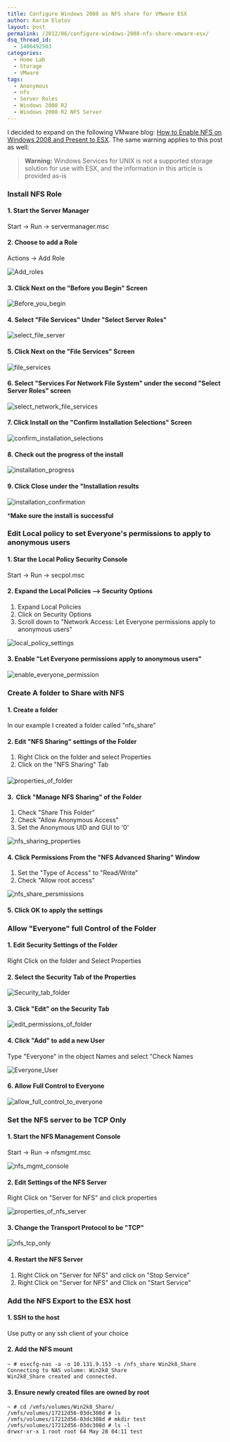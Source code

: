 ```yaml
---
title: Configure Windows 2008 as NFS share for VMware ESX
author: Karim Elatov
layout: post
permalink: /2012/06/configure-windows-2008-nfs-share-vmware-esx/
dsq_thread_id:
  - 1406492503
categories:
  - Home Lab
  - Storage
  - VMware
tags:
  - Anonymous
  - nfs
  - Server Roles
  - Windows 2008 R2
  - Windows 2008 R2 NFS Server
---
```

I decided to expand on the following VMware blog: [How to Enable NFS on Windows 2008 and Present to ESX](http://blogs.vmware.com/kb/2011/05/how-to-enable-nfs-on-windows-2008-and-present-to-esx.html). The same warning applies to this post as well:

> **Warning:** Windows Services for UNIX is not a supported storage solution for use with ESX, and the information in this article is provided as-is

### Install NFS Role

#### 1. Start the Server Manager

Start -> Run -> servermanager.msc

#### 2. Choose to add a Role

Actions -> Add Role

![Add_roles](https://github.com/elatov/uploads/raw/master/2012/05/Add_roles.png)

#### 3. Click Next on the "Before you Begin" Screen

![Before_you_begin](https://github.com/elatov/uploads/raw/master/2012/05/Before_you_begin.png)

#### 4. Select "File Services" Under "Select Server Roles"

![select_file_server](https://github.com/elatov/uploads/raw/master/2012/05/select_file_server.png)

#### 5. Click Next on the "File Services" Screen

![file_services](https://github.com/elatov/uploads/raw/master/2012/05/file_services.png)

#### 6. Select "Services For Network File System" under the second "Select Server Roles" screen

![select_network_file_services](https://github.com/elatov/uploads/raw/master/2012/05/select_network_file_services.png)

#### 7. Click Install on the "Confirm Installation Selections" Screen

![confirm_installation_selections](https://github.com/elatov/uploads/raw/master/2012/05/confirm_installation_selections.png)

#### 8. Check out the progress of the install

![installation_progress](https://github.com/elatov/uploads/raw/master/2012/05/installation_progress.png)

#### 9. Click Close under the "Installation results

![installation_confirmation](https://github.com/elatov/uploads/raw/master/2012/05/installation_confirmation.png)

***Make sure the install is successful**

### Edit Local policy to set Everyone's permissions to apply to anonymous users

#### 1. Star the Local Policy Security Console

Start -> Run -> secpol.msc

#### 2. Expand the Local Policies –> Security Options

1.  Expand Local Policies
2.  Click on Security Options
3.  Scroll down to "Network Access: Let Everyone permissions apply to anonymous users"

![local_policy_settings](https://github.com/elatov/uploads/raw/master/2012/05/local_policy_settings.jpg)

#### 3. Enable "Let Everyone permissions apply to anonymous users"

![enable_everyone_permission](https://github.com/elatov/uploads/raw/master/2012/05/enable_everyone_permission.jpg)

### Create A folder to Share with NFS

#### 1. Create a folder

In our example I created a folder called "nfs_share"

#### 2. Edit "NFS Sharing" settings of the Folder

1.  Right Click on the folder and select Properties
2.  Click on the "NFS Sharing" Tab

####

![properties_of_folder](https://github.com/elatov/uploads/raw/master/2012/05/properties_of_folder.jpg)

#### 3.  Click "Manage NFS Sharing" of the Folder

1.  Check "Share This Folder"
2.  Check "Allow Anonymous Access"
3.  Set the Anonymous UID and GUI to '0'


![nfs_sharing_properties](https://github.com/elatov/uploads/raw/master/2012/05/nfs_sharing_properties.jpg)

#### 4. Click Permissions From the "NFS Advanced Sharing" Window

1.  Set the "Type of Access" to "Read/Write"
2.  Check "Allow root access"


![nfs_share_persmissions](https://github.com/elatov/uploads/raw/master/2012/05/nfs_share_persmissions.jpg)

#### 5. Click OK to apply the settings

### Allow "Everyone" full Control of the Folder

#### 1. Edit Security Settings of the Folder

Right Click on the folder and Select Properties

#### 2. Select the Security Tab of the Properties

![Security_tab_folder](https://github.com/elatov/uploads/raw/master/2012/05/Security_tab_folder.jpg)

#### 3. Click "Edit" on the Security Tab

![edit_permissions_of_folder](https://github.com/elatov/uploads/raw/master/2012/05/edit_permissions_of_folder.jpg)

#### 4. Click "Add" to add a new User

Type "Everyone" in the object Names and select "Check Names

![Everyone_User](https://github.com/elatov/uploads/raw/master/2012/05/Everyone_User.jpg)

#### 6. Allow Full Control to Everyone

![allow_full_control_to_everyone](https://github.com/elatov/uploads/raw/master/2012/05/allow_full_control_to_everyone.jpg)

### Set the NFS server to be TCP Only

#### 1. Start the NFS Management Console

Start -> Run -> nfsmgmt.msc

![nfs_mgmt_console](https://github.com/elatov/uploads/raw/master/2012/05/nfs_mgmt_console.jpg)

#### 2. Edit Settings of the NFS Server

Right Click on "Server for NFS" and click properties

![properties_of_nfs_server](https://github.com/elatov/uploads/raw/master/2012/05/properties_of_nfs_server.png)

#### 3. Change the Transport Protocol to be "TCP"

![nfs_tcp_only](https://github.com/elatov/uploads/raw/master/2012/05/nfs_tcp_only.jpg)

#### 4. Restart the NFS Server

1.  Right Click on "Server for NFS" and click on "Stop Service"
2.  Right Click on "Server for NFS" and Click on "Start Service"

### Add the NFS Export to the ESX host

#### 1. SSH to the host

Use putty or any ssh client of your choice

#### 2. Add the NFS mount


	~ # esxcfg-nas -a -o 10.131.9.153 -s /nfs_share Win2k8_Share
	Connecting to NAS volume: Win2k8_Share
	Win2k8_Share created and connected.


#### 3. Ensure newly created files are owned by root


	~ # cd /vmfs/volumes/Win2k8_Share/
	/vmfs/volumes/17212d56-03dc308d # ls
	/vmfs/volumes/17212d56-03dc308d # mkdir test
	/vmfs/volumes/17212d56-03dc308d # ls -l
	drwxr-xr-x 1 root root 64 May 28 04:11 test


